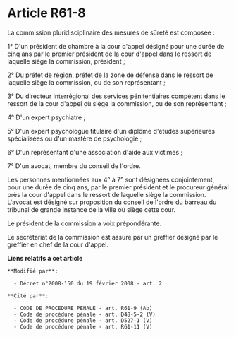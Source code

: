 # Article R61-8

La commission pluridisciplinaire des mesures de sûreté est composée :

1° D'un président de chambre à la cour d'appel désigné pour une durée de cinq ans par le premier président de la cour d'appel
dans le ressort de laquelle siège la commission, président ;

2° Du préfet de région, préfet de la zone de défense dans le ressort de laquelle siège la commission, ou de son
représentant ;

3° Du directeur interrégional des services pénitentiaires compétent dans le ressort de la cour d'appel où siège la
commission, ou de son représentant ;

4° D'un expert psychiatre ;

5° D'un expert psychologue titulaire d'un diplôme d'études supérieures spécialisées ou d'un mastère de psychologie ;

6° D'un représentant d'une association d'aide aux victimes ;

7° D'un avocat, membre du conseil de l'ordre.

Les personnes mentionnées aux 4° à 7° sont désignées conjointement, pour une durée de cinq ans, par le premier président et
le procureur général près la cour d'appel dans le ressort de laquelle siège la commission. L'avocat est désigné sur
proposition du conseil de l'ordre du barreau du tribunal de grande instance de la ville où siège cette cour.

Le président de la commission a voix prépondérante.

Le secrétariat de la commission est assuré par un greffier désigné par le greffier en chef de la cour d'appel.

**Liens relatifs à cet article**

	**Modifié par**:

	  - Décret n°2008-150 du 19 février 2008 - art. 2

	**Cité par**:

	  - CODE DE PROCEDURE PENALE - art. R61-9 (Ab)
	  - Code de procédure pénale - art. D48-5-2 (V)
	  - Code de procédure pénale - art. D527-1 (V)
	  - Code de procédure pénale - art. R61-11 (V)
